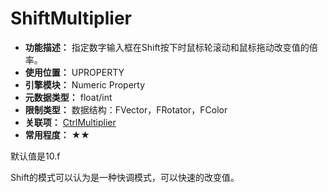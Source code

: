 ﻿# ShiftMultiplier

- **功能描述：** 指定数字输入框在Shift按下时鼠标轮滚动和鼠标拖动改变值的倍率。
- **使用位置：** UPROPERTY
- **引擎模块：** Numeric Property
- **元数据类型：** float/int
- **限制类型：** 数据结构：FVector，FRotator，FColor
- **关联项：** [CtrlMultiplier](CtrlMultiplier/CtrlMultiplier.md)
- **常用程度：** ★★

默认值是10.f

Shift的模式可以认为是一种快调模式，可以快速的改变值。